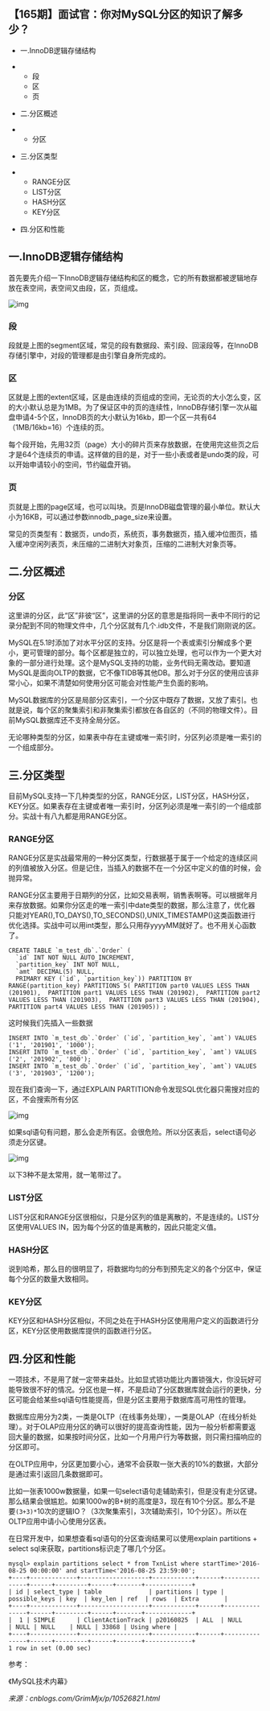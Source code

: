## 【165期】面试官：你对MySQL分区的知识了解多少？

- 一.InnoDB逻辑存储结构

- - 段
  - 区
  - 页

- 二.分区概述

- - 分区

- 三.分区类型

- - RANGE分区
  - LIST分区
  - HASH分区
  - KEY分区

- 四.分区和性能

## 一.InnoDB逻辑存储结构

首先要先介绍一下InnoDB逻辑存储结构和区的概念，它的所有数据都被逻辑地存放在表空间，表空间又由段，区，页组成。

![img](https://mmbiz.qpic.cn/mmbiz_png/8KKrHK5ic6XDYoR4dU7WJRoyLEjDoxUJ9Sob0TkeGm9dIKWq1uobUm5b2ia2sKy94y3dMyO41OckhUyAibMpXiba0Q/640?wx_fmt=png&tp=webp&wxfrom=5&wx_lazy=1&wx_co=1)

### 段

段就是上图的segment区域，常见的段有数据段、索引段、回滚段等，在InnoDB存储引擎中，对段的管理都是由引擎自身所完成的。

### 区

区就是上图的extent区域，区是由连续的页组成的空间，无论页的大小怎么变，区的大小默认总是为1MB。为了保证区中的页的连续性，InnoDB存储引擎一次从磁盘申请4-5个区，InnoDB页的大小默认为16kb，即一个区一共有64（1MB/16kb=16）个连续的页。

每个段开始，先用32页（page）大小的碎片页来存放数据，在使用完这些页之后才是64个连续页的申请。这样做的目的是，对于一些小表或者是undo类的段，可以开始申请较小的空间，节约磁盘开销。

### 页

页就是上图的page区域，也可以叫块。页是InnoDB磁盘管理的最小单位。默认大小为16KB，可以通过参数innodb_page_size来设置。

常见的页类型有：数据页，undo页，系统页，事务数据页，插入缓冲位图页，插入缓冲空闲列表页，未压缩的二进制大对象页，压缩的二进制大对象页等。

## 二.分区概述

### 分区

这里讲的分区，此“区”非彼“区”，这里讲的分区的意思是指将同一表中不同行的记录分配到不同的物理文件中，几个分区就有几个.idb文件，不是我们刚刚说的区。

MySQL在5.1时添加了对水平分区的支持。分区是将一个表或索引分解成多个更小，更可管理的部分。每个区都是独立的，可以独立处理，也可以作为一个更大对象的一部分进行处理。这个是MySQL支持的功能，业务代码无需改动。要知道MySQL是面向OLTP的数据，它不像TIDB等其他DB。那么对于分区的使用应该非常小心，如果不清楚如何使用分区可能会对性能产生负面的影响。

MySQL数据库的分区是局部分区索引，一个分区中既存了数据，又放了索引。也就是说，每个区的聚集索引和非聚集索引都放在各自区的（不同的物理文件）。目前MySQL数据库还不支持全局分区。

无论哪种类型的分区，如果表中存在主键或唯一索引时，分区列必须是唯一索引的一个组成部分。

## 三.分区类型

目前MySQL支持一下几种类型的分区，RANGE分区，LIST分区，HASH分区，KEY分区。如果表存在主键或者唯一索引时，分区列必须是唯一索引的一个组成部分。实战十有八九都是用RANGE分区。

### RANGE分区

RANGE分区是实战最常用的一种分区类型，行数据基于属于一个给定的连续区间的列值被放入分区。但是记住，当插入的数据不在一个分区中定义的值的时候，会抛异常。

RANGE分区主要用于日期列的分区，比如交易表啊，销售表啊等。可以根据年月来存放数据。如果你分区走的唯一索引中date类型的数据，那么注意了，优化器只能对YEAR(),TO_DAYS(),TO_SECONDS(),UNIX_TIMESTAMP()这类函数进行优化选择。实战中可以用int类型，那么只用存yyyyMM就好了。也不用关心函数了。

```
CREATE TABLE `m_test_db`.`Order` (
  `id` INT NOT NULL AUTO_INCREMENT,
  `partition_key` INT NOT NULL,
  `amt` DECIMAL(5) NULL,
  PRIMARY KEY (`id`, `partition_key`)) PARTITION BY RANGE(partition_key) PARTITIONS 5( PARTITION part0 VALUES LESS THAN (201901),  PARTITION part1 VALUES LESS THAN (201902),  PARTITION part2 VALUES LESS THAN (201903),  PARTITION part3 VALUES LESS THAN (201904),  PARTITION part4 VALUES LESS THAN (201905)) ;
```

这时候我们先插入一些数据

```
INSERT INTO `m_test_db`.`Order` (`id`, `partition_key`, `amt`) VALUES ('1', '201901', '1000');
INSERT INTO `m_test_db`.`Order` (`id`, `partition_key`, `amt`) VALUES ('2', '201902', '800');
INSERT INTO `m_test_db`.`Order` (`id`, `partition_key`, `amt`) VALUES ('3', '201903', '1200');
```

现在我们查询一下，通过EXPLAIN PARTITION命令发现SQL优化器只需搜对应的区，不会搜索所有分区

![img](https://mmbiz.qpic.cn/mmbiz_png/8KKrHK5ic6XDYoR4dU7WJRoyLEjDoxUJ9XyUciaeGnsuWZMbqOTgWGOxK0Y8Hpib4ibgQZJXXhHf2p4uVjCU85jNHg/640?wx_fmt=png&tp=webp&wxfrom=5&wx_lazy=1&wx_co=1)

如果sql语句有问题，那么会走所有区。会很危险。所以分区表后，select语句必须走分区键。

![img](https://mmbiz.qpic.cn/mmbiz_png/8KKrHK5ic6XDYoR4dU7WJRoyLEjDoxUJ9LczY57GNaetKP2Z0KGg6jY4BM6ibPYfSj82dzJ8eiccGjZlKs2JS23Rg/640?wx_fmt=png&tp=webp&wxfrom=5&wx_lazy=1&wx_co=1)

以下3种不是太常用，就一笔带过了。

### LIST分区

LIST分区和RANGE分区很相似，只是分区列的值是离散的，不是连续的。LIST分区使用VALUES IN，因为每个分区的值是离散的，因此只能定义值。

### HASH分区

说到哈希，那么目的很明显了，将数据均匀的分布到预先定义的各个分区中，保证每个分区的数量大致相同。

### KEY分区

KEY分区和HASH分区相似，不同之处在于HASH分区使用用户定义的函数进行分区，KEY分区使用数据库提供的函数进行分区。

## 四.分区和性能

一项技术，不是用了就一定带来益处。比如显式锁功能比内置锁强大，你没玩好可能导致很不好的情况。分区也是一样，不是启动了分区数据库就会运行的更快，分区可能会给某些sql语句性能提高，但是分区主要用于数据库高可用性的管理。

数据库应用分为2类，一类是OLTP（在线事务处理），一类是OLAP（在线分析处理）。对于OLAP应用分区的确可以很好的提高查询性能，因为一般分析都需要返回大量的数据，如果按时间分区，比如一个月用户行为等数据，则只需扫描响应的分区即可。

在OLTP应用中，分区更加要小心，通常不会获取一张大表的10%的数据，大部分是通过索引返回几条数据即可。

比如一张表1000w数据量，如果一句select语句走辅助索引，但是没有走分区键。那么结果会很尴尬。如果1000w的B+树的高度是3，现在有10个分区。那么不是要`(3+3)*`10次的逻辑IO？（3次聚集索引，3次辅助索引，10个分区）。所以在OLTP应用中请小心使用分区表。

在日常开发中，如果想查看sql语句的分区查询结果可以使用explain partitions + select sql来获取，partitions标识走了哪几个分区。

```
mysql> explain partitions select * from TxnList where startTime>'2016-08-25 00:00:00' and startTime<'2016-08-25 23:59:00';  
+----+-------------+-------------------+------------+------+---------------+------+---------+------+-------+-------------+  
| id | select_type | table             | partitions | type | possible_keys | key  | key_len | ref  | rows  | Extra       |  
+----+-------------+-------------------+------------+------+---------------+------+---------+------+-------+-------------+  
|  1 | SIMPLE      | ClientActionTrack | p20160825  | ALL  | NULL          | NULL | NULL    | NULL | 33868 | Using where |  
+----+-------------+-------------------+------------+------+---------------+------+---------+------+-------+-------------+  
1 row in set (0.00 sec)
```

参考：

《MySQL技术内幕》

*来源：cnblogs.com/GrimMjx/p/10526821.html*